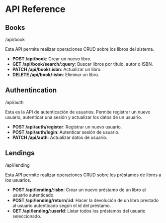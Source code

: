 # API Reference

## Books
/api/book

Esta API permite realizar operaciones CRUD sobre los libros del sistema.

- **POST /api/book**: Crear un nuevo libro.
- **GET /api/book/search/:query**: Buscar libros por título, autor o ISBN.
- **PATCH /api/book/:isbn**: Actualizar un libro.
- **DELETE /api/book/:isbn**: Eliminar un libro.

## Authentincation
/api/auth

Esta es la API de autenticación de usuarios. Permite registrar un nuevo usuario, autenticar una sesión y actualizar los datos de un usuario.

- **POST /api/auth/register**: Registrar un nuevo usuario.
- **POST /api/auth/login**: Autenticar sesión de usuario.
- **PATCH /api/auth**: Actualizar datos de usuario.

## Lendings
/api/lending

Esta API permite realizar operaciones CRUD sobre los préstamos de libros a los usuarios.

- **POST /api/lending/:isbn**: Crear un nuevo préstamo de un libro al usuario autenticado.
- **POST /api/lending/return/:id**: Hacer la devolución de un libro prestado al usuario autenticado según el id del préstamo.
- **GET /api/lending/:userId**: Listar todos los préstamos del usuario seleccionado.